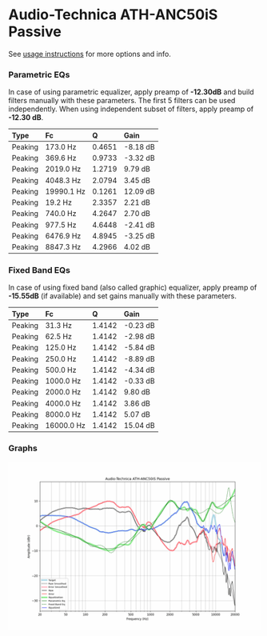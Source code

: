 # Audio-Technica ATH-ANC50iS Passive
See [usage instructions](https://github.com/jaakkopasanen/AutoEq#usage) for more options and info.

### Parametric EQs
In case of using parametric equalizer, apply preamp of **-12.30dB** and build filters manually
with these parameters. The first 5 filters can be used independently.
When using independent subset of filters, apply preamp of **-12.30 dB**.

| Type    | Fc         |      Q | Gain     |
|:--------|:-----------|:-------|:---------|
| Peaking | 173.0 Hz   | 0.4651 | -8.18 dB |
| Peaking | 369.6 Hz   | 0.9733 | -3.32 dB |
| Peaking | 2019.0 Hz  | 1.2719 | 9.79 dB  |
| Peaking | 4048.3 Hz  | 2.0794 | 3.45 dB  |
| Peaking | 19990.1 Hz | 0.1261 | 12.09 dB |
| Peaking | 19.2 Hz    | 2.3357 | 2.21 dB  |
| Peaking | 740.0 Hz   | 4.2647 | 2.70 dB  |
| Peaking | 977.5 Hz   | 4.6448 | -2.41 dB |
| Peaking | 6476.9 Hz  | 4.8945 | -3.25 dB |
| Peaking | 8847.3 Hz  | 4.2966 | 4.02 dB  |

### Fixed Band EQs
In case of using fixed band (also called graphic) equalizer, apply preamp of **-15.55dB**
(if available) and set gains manually with these parameters.

| Type    | Fc         |      Q | Gain     |
|:--------|:-----------|:-------|:---------|
| Peaking | 31.3 Hz    | 1.4142 | -0.23 dB |
| Peaking | 62.5 Hz    | 1.4142 | -2.98 dB |
| Peaking | 125.0 Hz   | 1.4142 | -5.84 dB |
| Peaking | 250.0 Hz   | 1.4142 | -8.89 dB |
| Peaking | 500.0 Hz   | 1.4142 | -4.34 dB |
| Peaking | 1000.0 Hz  | 1.4142 | -0.33 dB |
| Peaking | 2000.0 Hz  | 1.4142 | 9.80 dB  |
| Peaking | 4000.0 Hz  | 1.4142 | 3.86 dB  |
| Peaking | 8000.0 Hz  | 1.4142 | 5.07 dB  |
| Peaking | 16000.0 Hz | 1.4142 | 15.04 dB |

### Graphs
![](./Audio-Technica%20ATH-ANC50iS%20Passive.png)